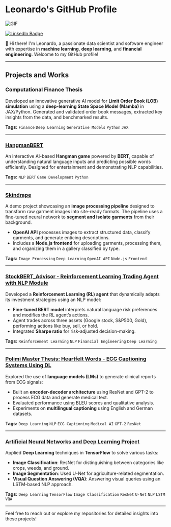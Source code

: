 # Leonardo's GitHub Profile  

![GIF](https://private-user-images.githubusercontent.com/74038190/264141683-8aa99f6c-267d-4977-9cd3-1a4c11675863.gif?jwt=eyJhbGciOiJIUzI1NiIsInR5cCI6IkpXVCJ9.eyJpc3MiOiJnaXRodWIuY29tIiwiYXVkIjoicmF3LmdpdGh1YnVzZXJjb250ZW50LmNvbSIsImtleSI6ImtleTUiLCJleHAiOjE3MjAyNTgwMTUsIm5iZiI6MTcyMDI1NzcxNSwicGF0aCI6Ii83NDAzODE5MC8yNjQxNDE2ODMtOGFhOTlmNmMtMjY3ZC)  

[![LinkedIn Badge](https://img.shields.io/badge/LinkedIn-Profile-informational?style=flat&logo=linkedin&logoColor=white&color=0077B5)](https://www.linkedin.com/in/leonardo-guerra-leo/)  

👋 Hi there! I'm Leonardo, a passionate data scientist and software engineer with expertise in **machine learning**, **deep learning**, and **financial engineering**. Welcome to my GitHub profile!  

---

## Projects and Works  

### Computational Finance Thesis
Developed an innovative generative AI model for **Limit Order Book (LOB) simulation** using a **deep-learning State Space Model (Mamba)** in JAX/Python. Generated and validated order book messages, extracted key insights from the data, and benchmarked results.  

**Tags:** `Finance` `Deep Learning` `Generative Models` `Python` `JAX`  

---

### [HangmanBERT]([#](https://github.com/leoguerra97/HangmanProject))  
An interactive AI-based **Hangman game** powered by **BERT**, capable of understanding natural language inputs and predicting possible words efficiently. Designed for entertainment and demonstrating NLP capabilities.  

**Tags:** `NLP` `BERT` `Game Development` `Python`  

---

### [Skindrape](#)  
A demo project showcasing an **image processing pipeline** designed to transform raw garment images into site-ready formats. The pipeline uses a fine-tuned neural network to **segment and isolate garments** from their background.  
- **OpenAI API** processes images to extract structured data, classify garments, and generate enticing descriptions.  
- Includes a **Node.js frontend** for uploading garments, processing them, and organizing them in a gallery classified by type.  

**Tags:** `Image Processing` `Deep Learning` `OpenAI API` `Node.js` `Frontend`  

---

### [StockBERT_Advisor - Reinforcement Learning Trading Agent with NLP Module]([#](https://github.com/leoguerra97/StockBERT_advisor))  
Developed a **Reinforcement Learning (RL) agent** that dynamically adapts its investment strategies using an NLP model:  
- **Fine-tuned BERT model** interprets natural language risk preferences and modifies the RL agent’s actions.  
- Agent trades across three assets (Google stock, S&P500, Gold), performing actions like buy, sell, or hold.  
- Integrated **Sharpe ratio** for risk-adjusted decision-making.  

**Tags:** `Reinforcement Learning` `NLP` `Financial Engineering` `Deep Learning`  

---

### [Polimi Master Thesis: Heartfelt Words - ECG Captioning Systems Using DL](https://github.com/leoguerra97/HeartfeltWords)  
Explored the use of **language models (LMs)** to generate clinical reports from ECG signals:  
- Built an **encoder-decoder architecture** using ResNet and GPT-2 to process ECG data and generate medical text.  
- Evaluated performance using BLEU scores and qualitative analysis.  
- Experiments on **multilingual captioning** using English and German datasets.  

**Tags:** `Deep Learning` `NLP` `ECG Captioning` `Medical AI` `GPT-2` `ResNet`  

---

### [Artificial Neural Networks and Deep Learning Project](#)  
Applied **Deep Learning** techniques in **TensorFlow** to solve various tasks:  
- **Image Classification**: ResNet for distinguishing between categories like crops, weeds, and ground.  
- **Image Segmentation**: Used U-Net for agriculture-related segmentation.  
- **Visual Question Answering (VQA)**: Answering visual queries using an LSTM-based NLP approach.  

**Tags:** `Deep Learning` `TensorFlow` `Image Classification` `ResNet` `U-Net` `NLP` `LSTM` `VQA`  

---

Feel free to reach out or explore my repositories for detailed insights into these projects!
